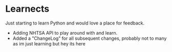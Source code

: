Learnects
=========

Just starting to learn Python and would love a place for feedback.

- Adding NHTSA API to play around with and learn.
- Added a "ChangeLog" for all subsequent changes, probably not to many as im just learning but hey its here
